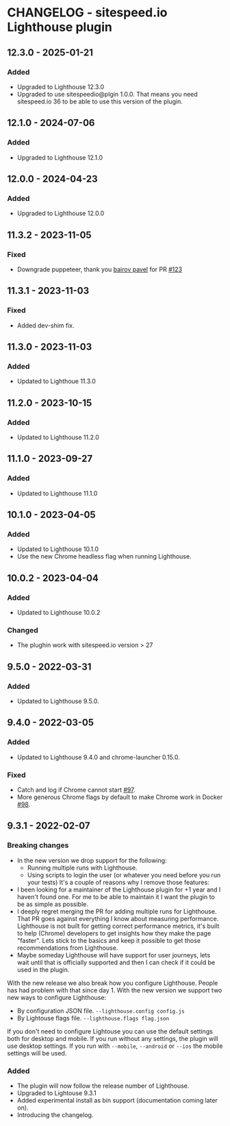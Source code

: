 # CHANGELOG - sitespeed.io Lighthouse plugin 

## 12.3.0 - 2025-01-21
### Added
* Upgraded to Lighthouse 12.3.0
* Upgraded to use sitespeedio@plgin 1.0.0. That means you need sitespeed.io 36 to be able to use this version of the plugin.

## 12.1.0 - 2024-07-06
### Added
* Upgraded to Lighthouse 12.1.0

## 12.0.0 - 2024-04-23
### Added
* Upgraded to Lighthouse 12.0.0

## 11.3.2 - 2023-11-05
### Fixed
* Downgrade puppeteer, thank you [bairov pavel](https://github.com/Amerousful) for PR [#123](https://github.com/sitespeedio/plugin-lighthouse/pull/123)

## 11.3.1 - 2023-11-03
### Fixed
* Added dev-shim fix.

## 11.3.0 - 2023-11-03
### Added
* Updated to Lighthoue 11.3.0

## 11.2.0 - 2023-10-15
### Added 
* Updated to Lighthouse 11.2.0

## 11.1.0 - 2023-09-27
### Added 
* Updated to Lighthouse 11.1.0

## 10.1.0 - 2023-04-05
### Added 
* Updated to Lighthouse 10.1.0
* Use the new Chrome headless flag when running Lighthouse.
## 10.0.2 - 2023-04-04
### Added
* Updated to Lighthouse 10.0.2

### Changed 
* The plughin work with sitespeed.io version > 27
## 9.5.0 - 2022-03-31
### Added
* Updated to Lighthouse 9.5.0.

## 9.4.0 - 2022-03-05
### Added
* Updated to Lighthouse 9.4.0 and chrome-launcher 0.15.0.
### Fixed
* Catch and log if Chrome cannot start [#97](https://github.com/sitespeedio/plugin-lighthouse/pull/97).
* More generous Chrome flags by default to make Chrome work in Docker [#98](https://github.com/sitespeedio/plugin-lighthouse/pull/98).
## 9.3.1 - 2022-02-07
### Breaking changes
* In the new version we drop support for the following:
  * Running multiple runs with Lighthouse. 
  * Using scripts to login the user (or whatever you need before you run your tests)
It's a couple of reasons why I remove those features:
* I been looking for a maintainer of the Lighthouse plugin for +1 year and I haven't found one. For me to be able to maintain it I want the plugin to be as simple as possible.
* I deeply regret merging the PR for adding multiple runs for Lighthouse. That PR goes against everything I know about measuring performance. Lighthouse is not built for getting correct performance metrics, it's built to help (Chrome) developers to get insights how they make the page "faster". Lets stick to the basics and keep it possible to get those recommendations from Lighthouse.
* Maybe someday Lighthouse will have support for user journeys, lets wait until that is officially supported and then I can check if it could be used in the plugin.

With the new release we also break how you configure Lighthouse. People has had problem with that since day 1. With the new version we support two new ways to configure Lighthouse:
- By configuration JSON file. `--lighthouse.config config.js`
- By Lightouse flags file. `--lighthouse.flags flag.json`

If you don't need to configure Lightouse you can use the default settings both for desktop and mobile. If you run without any settings, the plugin will use desktop settings. If you run with `--mobile`, `--android` or `--ios` the mobile settings will be used. 
### Added
* The plugin will now follow the release number of Lighthouse.
* Upgraded to Lightouse 9.3.1
* Added experimental install as bin support (documentation coming later on).
* Introducing the changelog.